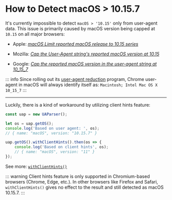 # How to Detect macOS > 10.15.7

It's currently impossible to detect `macOS > '10.15'` only from user-agent data. This issue is primarily caused by macOS version being capped at `10.15` on all major browsers:

- Apple: [*macOS Limit reported macOS release to 10.15 series*](https://bugs.webkit.org/show_bug.cgi?id=216593)

- Mozilla: [*Cap the User-Agent string's reported macOS version at 10.15*](https://bugzilla.mozilla.org/show_bug.cgi?id=1679929)

- Google: [*Cap the reported macOS version in the user-agent string at 10_15_7*](https://bugs.chromium.org/p/chromium/issues/detail?id=1175225)

::: info 
Since rolling out its [user-agent reduction](https://www.chromium.org/updates/ua-reduction/#token-reference) program, Chrome user-agent in macOS will always identify itself as: `Macintosh; Intel Mac OS X 10_15_7`
:::

---

Luckily, there is a kind of workaround by utilizing client hints feature:

```js
const uap = new UAParser();

let os = uap.getOS();
console.log('Based on user agent: ', os); 
// { name: "macOS", version: "10.15.7" }

uap.getOS().withClientHints().then(os => {
    console.log('Based on client hints', os); 
    // { name: "macOS", version: "11" }
});
```

See more: [`withClientHints()`](/api/ua-parser-js/idata/with-client-hints)

::: warning
Client hints feature is only supported in Chromium-based browsers (Chrome, Edge, etc.). In other browsers like Firefox and Safari, `withClientHints()` gives no effect to the result and still detected as macOS 10.15.7.
:::